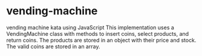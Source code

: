 # vending-machine
vending machine kata using JavaScript
This implementation uses a VendingMachine class with methods to insert coins, select products, and return coins. 
The products are stored in an object with their price and stock. The valid coins are stored in an array.
